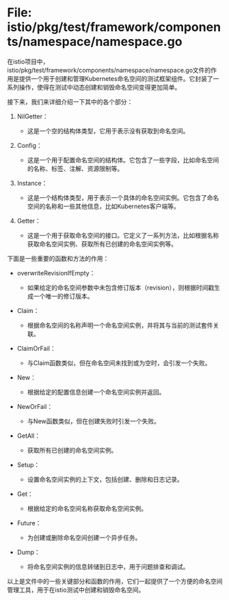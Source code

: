 # File: istio/pkg/test/framework/components/namespace/namespace.go

在istio项目中，istio/pkg/test/framework/components/namespace/namespace.go文件的作用是提供一个用于创建和管理Kubernetes命名空间的测试框架组件。它封装了一系列操作，使得在测试中动态创建和销毁命名空间变得更加简单。

接下来，我们来详细介绍一下其中的各个部分：

1. NilGetter：
   - 这是一个空的结构体类型，它用于表示没有获取到命名空间。

2. Config：
   - 这是一个用于配置命名空间的结构体。它包含了一些字段，比如命名空间的名称、标签、注解、资源限制等。

3. Instance：
   - 这是一个结构体类型，用于表示一个具体的命名空间实例。它包含了命名空间的名称和一些其他信息，比如Kubernetes客户端等。

4. Getter：
   - 这是一个用于获取命名空间的接口。它定义了一系列方法，比如根据名称获取命名空间实例、获取所有已创建的命名空间实例等。

下面是一些重要的函数和方法的作用：

- overwriteRevisionIfEmpty：
  - 如果给定的命名空间参数中未包含修订版本（revision），则根据时间戳生成一个唯一的修订版本。

- Claim：
  - 根据命名空间的名称声明一个命名空间实例，并将其与当前的测试套件关联。

- ClaimOrFail：
  - 与Claim函数类似，但在命名空间未找到或为空时，会引发一个失败。

- New：
  - 根据给定的配置信息创建一个命名空间实例并返回。

- NewOrFail：
  - 与New函数类似，但在创建失败时引发一个失败。

- GetAll：
  - 获取所有已创建的命名空间实例。

- Setup：
  - 设置命名空间实例的上下文，包括创建、删除和日志记录。

- Get：
  - 根据给定的命名空间名称获取命名空间实例。

- Future：
  - 为创建或删除命名空间创建一个异步任务。

- Dump：
  - 将命名空间实例的信息转储到日志中，用于问题排查和调试。

以上是文件中的一些关键部分和函数的作用，它们一起提供了一个方便的命名空间管理工具，用于在istio测试中创建和销毁命名空间。

